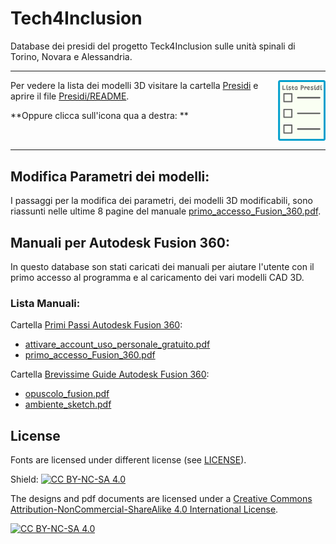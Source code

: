 # Tech4Inclusion
Database dei presidi del progetto Teck4Inclusion sulle unità spinali di Torino, Novara e Alessandria.

---

[<img align="right" src="Presidi/anteprime_presidi/list.png" width="15%">](Presidi/README.md)

Per vedere la lista dei modelli 3D visitare la cartella [Presidi](Presidi) e aprire il file [Presidi/README](Presidi/README.md).

**Oppure clicca sull'icona qua a destra: **

<br clear="right"/>

---

## Modifica Parametri dei modelli:

I passaggi per la modifica dei parametri, dei modelli 3D modificabili, sono riassunti nelle ultime 8 pagine del manuale [primo_accesso_Fusion_360.pdf](Manuali/Primi%20Passi%20Autodesk%20Fusion%20360/primo_accesso_Fusion_360.pdf?raw=true).


## Manuali per Autodesk Fusion 360:

In questo database son stati caricati dei manuali per aiutare l'utente con il primo accesso al programma e al caricamento dei vari modelli CAD 3D. 

### Lista Manuali:
Cartella [Primi Passi Autodesk Fusion 360](Manuali/Primi%20Passi%20Autodesk%20Fusion%20360):
  
  - [attivare_account_uso_personale_gratuito.pdf](Manuali/Primi%20Passi%20Autodesk%20Fusion%20360/attivare_account_uso_personale_gratuito.pdf?raw=true)
  - [primo_accesso_Fusion_360.pdf](Manuali/Primi%20Passi%20Autodesk%20Fusion%20360/primo_accesso_Fusion_360.pdf?raw=true)

Cartella [Brevissime Guide Autodesk Fusion 360](Manuali/Brevissime%20Guide%20Autodesk%20Fusion%20360):
  
  - [opuscolo_fusion.pdf](Manuali/Brevissime%20Guide%20Autodesk%20Fusion%20360/opuscolo_fusion.pdf?raw=true)
  - [ambiente_sketch.pdf](Manuali/Brevissime%20Guide%20Autodesk%20Fusion%20360/ambiente_sketch.pdf?raw=true)




## License

Fonts are licensed under different license (see [LICENSE](LICENSE.md)).


Shield: [![CC BY-NC-SA 4.0][cc-by-nc-sa-shield]][cc-by-nc-sa]

The designs and pdf documents are licensed under a
[Creative Commons Attribution-NonCommercial-ShareAlike 4.0 International License][cc-by-nc-sa].

[![CC BY-NC-SA 4.0][cc-by-nc-sa-image]][cc-by-nc-sa]

[cc-by-nc-sa]: http://creativecommons.org/licenses/by-nc-sa/4.0/
[cc-by-nc-sa-image]: https://licensebuttons.net/l/by-nc-sa/4.0/88x31.png
[cc-by-nc-sa-shield]: https://img.shields.io/badge/License-CC%20BY--NC--SA%204.0-lightgrey.svg
